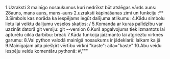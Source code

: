 1.Uzraksti 3 mainīgo nosaukumus kuri nedrīkst būt atslēgas vārds auns: 28auns, mans auns, mans-auns
2.uzraksti kāpināšanas zīmi un funkciju :**
3.Simbols kas norāda ka iespējams iegūt dalījuma atlikumu:
4.Kādu simbolu lietu lai veiktu dalijumu veselos skatļos: /
5.Komanda ar kuras palīdzību var uzzināt datorā git versiju: git --version
6.Kurš apgalvojums tiek izmantots lai apturētu cikla darbību: break
7.Kāda funkcija jāizmanto lai atgrieztu virknes garumu:
8.Vai python valodā mainīgā nosaukums ir jādeklarē: laikam ka jā
9.Mainīgajam aita piešķirt vērtību virkni "kaste": aita="kaste"
10.Abu veidu iespēju veidu komentāru pythonā: #,"""